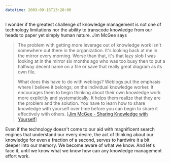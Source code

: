 ```yaml
---
datetime: 2003-09-16T13:28:00
---
```

I wonder if the greatest challenge of knowledge management is not one of technology limitations nor the ability to transcode knowledge from our heads to paper yet simply human nature. Jim McGee says

> The problem with getting more leverage out of knowledge work isn't somewhere out there in the organization. It's looking back at me in the mirror every morning. Worse than that, it's that lazy slob I was looking at in the mirror six months ago who was too busy then to put a halfway decent name on a file or save that really great diagram as its own file.
> 
> What does this have to do with weblogs? Weblogs put the emphasis where I believe it belongs; on the individual knowledge worker. It encourages them to begin thinking about their own knowledge work more explicitly and systematically. It helps them realize that they are the problem and the solution. You have to learn how to share knowledge with yourself over time before you can begin to share it effectively with others. [[Jim McGee - Sharing Knowledge with Yourself](http://www.mcgeesmusings.net/2003/03/17.html#a3082)] 

Even if the technology doesn't come to our aid with magnificent search engines that understand our every desire, the act of thinking about our knowledge for even a fraction of a second, serves to hardwire it a bit deeper into our memory. We become aware of what we know. And let's face it, until we know what we know how can any knowledge management effort work.

